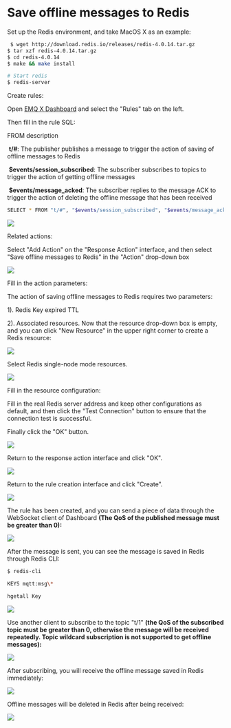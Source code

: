 # Save offline messages to Redis

Set up the Redis environment, and take MacOS X as an example:

```bash
 $ wget http://download.redis.io/releases/redis-4.0.14.tar.gz
$ tar xzf redis-4.0.14.tar.gz
$ cd redis-4.0.14
$ make && make install

# Start redis
$ redis-server
```

Create rules:

Open [EMQ X Dashboard](http://127.0.0.1:18083/#/rules) and select the "Rules" tab on the left.

Then fill in the rule SQL:

FROM description

​	**t/#**: The publisher publishes a message to trigger the action of saving of offline messages to Redis

​	**$events/session_subscribed**: The subscriber subscribes to topics to trigger  the action of getting offline messages

​	**$events/message_acked**: The subscriber replies to the message ACK to trigger the action of deleting the offline message that has been received

```bash
SELECT * FROM "t/#", "$events/session_subscribed", "$events/message_acked" WHERE topic =~ 't/#'
```

![](./assets/rule-engine/offline_msg_1.png)

Related actions:

Select "Add Action" on the "Response Action" interface, and then select "Save offline messages to Redis" in the "Action" drop-down box

![](./assets/rule-engine/offline_msg_2.png)

Fill in the action parameters:

The action of saving offline messages to Redis requires two parameters:

1). Redis Key expired TTL

2). Associated resources. Now that the resource drop-down box is empty, and you can click "New Resource" in the upper right corner to create a Redis resource:

![](./assets/rule-engine/offline_msg_3.png)

Select Redis single-node mode resources.

![](./assets/rule-engine/offline_msg_4.png)

Fill in the resource configuration:

Fill in the real Redis server address and keep other configurations as default, and then click the "Test Connection" button to ensure that the connection test is successful.

Finally click the "OK" button.

![](./assets/rule-engine/offline_msg_5.png)

Return to the response action interface and click "OK".

![](./assets/rule-engine/offline_msg_7.png)

Return to the rule creation interface and click "Create".

![](./assets/rule-engine/offline_msg_6.png)

The rule has been created, and you can send a piece of data through the WebSocket client of Dashboard **(The QoS of the published message must be greater than 0):**

![](./assets/rule-engine/offline_msg_8.png)

After the message is sent, you can see the message is saved in Redis through Redis CLI:

```bash
$ redis-cli

KEYS mqtt:msg\*

hgetall Key
```

![](./assets/rule-engine/offline_msg_10.png)

Use another client to subscribe to the topic "t/1" **(the QoS of the subscribed topic must be greater than 0, otherwise the message will be received repeatedly. Topic wildcard subscription is not supported to get offline messages):**

![](./assets/rule-engine/offline_msg_11.png)

After subscribing, you will receive the offline message saved in Redis immediately:

![](./assets/rule-engine/offline_msg_12.png)

Offline messages will be deleted in Redis after being received:

![](./assets/rule-engine/offline_msg_13.png)

